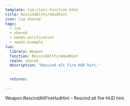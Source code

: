 ```yaml
---
template: lua-class-function.html
title: RescindAltFireHudHint
icon: lua-shared
tags:
  - lua
  - shared
  - needs-verification
  - needs-example
lua:
  library: Weapon
  function: RescindAltFireHudHint
  realm: shared
  description: "Rescind alt fire HUD hint."
  
  
  returns:
    
---
```


<div class="lua__search__keywords">
Weapon:RescindAltFireHudHint &#x2013; Rescind alt fire HUD hint.
</div>
